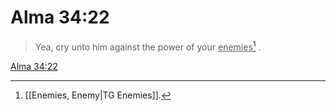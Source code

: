 # Alma 34:22

> Yea, cry unto him against the power of your <u>enemies</u>[^a] .

[Alma 34:22](https://www.churchofjesuschrist.org/study/scriptures/bofm/alma/34?lang=eng&id=p22#p22)


[^a]: [[Enemies, Enemy|TG Enemies]].  
